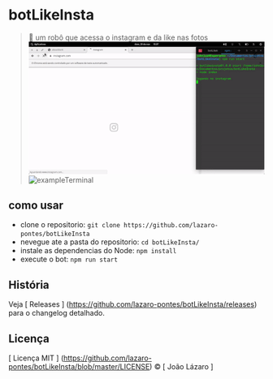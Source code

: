 # botLikeInsta
>:robot: um robô que acessa o instagram e da like nas fotos
![exampleTerminal](github/botexe.gif)
![exampleTerminal](github/terminalBOT.gif)

## como usar
* clone o repositorio:
`git clone https://github.com/lazaro-pontes/botLikeInsta`
* nevegue ate a pasta do repositorio:
`cd botLikeInsta/`
* instale as dependencias do Node:
`npm install`
* execute o bot:
`npm run start`
##  História
Veja [ Releases ] (https://github.com/lazaro-pontes/botLikeInsta/releases) para o changelog detalhado.

##  Licença
[ Licença MIT ] (https://github.com/lazaro-pontes/botLikeInsta/blob/master/LICENSE) © [ João Lázaro ]
